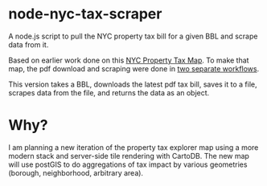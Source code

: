 node-nyc-tax-scraper
====================

A node.js script to pull the NYC property tax bill for a given BBL and scrape data from it.

Based on earlier work done on this [NYC Property Tax Map](http://nyctaxmap.herokuapp.com/).
To make that map, the pdf download and scraping were done in [two separate workflows](https://github.com/chriswhong/taxMap/tree/master/scripts).

This version takes a BBL, downloads the latest pdf tax bill, saves it to a file, scrapes data from the file, and returns the data as an object.

Why?
====

I am planning a new iteration of the property tax explorer map using a more modern stack and server-side tile rendering with CartoDB. The new map will use postGIS to do aggregations of tax impact by various geometries (borough, neighborhood, arbitrary area).

